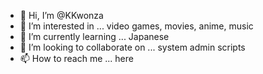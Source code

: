 - 👋 Hi, I’m @KKwonza
- 👀 I’m interested in ... video games, movies, anime, music
- 🌱 I’m currently learning ... Japanese
- 💞️ I’m looking to collaborate on ... system admin scripts  
- 📫 How to reach me ... here

<!---
KKwonza/KKwonza is a ✨ special ✨ repository because its `README.md` (this file) appears on your GitHub profile.
You can click the Preview link to take a look at your changes.
--->
